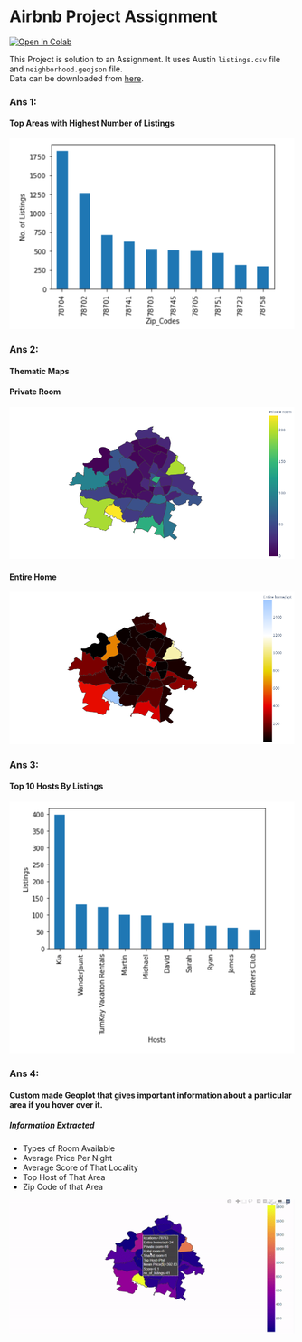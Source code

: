 # Airbnb Project Assignment

[![Open In Colab](https://colab.research.google.com/assets/colab-badge.svg)](https://colab.research.google.com/drive/1-5n7iSvA1cKCOb56B0FNkzdCEFgJvDQg?usp=sharing)

This Project is solution to an Assignment. It uses Austin `listings.csv` file and `neighborhood.geojson` file.
<br> 
Data can be downloaded from [here](http://insideairbnb.com/get-the-data.html).

### Ans 1:

#### Top Areas with Highest Number of Listings
![Listings](https://github.com/RheagalFire/Assignment/blob/master/Images/Listings.PNG)

### Ans 2:

#### Thematic Maps

#### Private Room
![map](https://github.com/RheagalFire/Assignment/blob/master/Images/Private-Room.png)
#### Entire Home
![map2](https://github.com/RheagalFire/Assignment/blob/master/Images/home.png)


### Ans 3:

#### Top 10 Hosts By Listings
![Hosts](https://github.com/RheagalFire/Assignment/blob/master/Images/Hosts.PNG)


### Ans 4:

#### Custom made Geoplot that gives important information about a particular area if you hover over it.
##### Information Extracted
- Types of Room Available
- Average Price Per Night
- Average Score of That Locality
- Top Host of That Area
- Zip Code of that Area

![map_3](https://github.com/RheagalFire/Assignment/blob/master/Images/geo-plot-2.gif)
